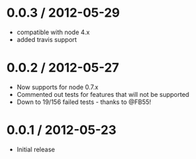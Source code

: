 
0.0.3 / 2012-05-29
====

* compatible with node 4.x
* added travis support

0.0.2 / 2012-05-27
====

* Now supports for node 0.7.x
* Commented out tests for features that will not be supported
* Down to 19/156 failed tests - thanks to @FB55!

0.0.1 / 2012-05-23
====

* Initial release
